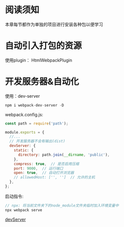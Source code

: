 # 阅读须知
本章每节都作为单独的项目进行安装各种包以便学习



# 自动引入打包的资源
使用plugin： HtmlWebpackPlugin

# 开发服务器&自动化
使用：dev-server
```js
npm i webpack-dev-server -D
```

webpack.config.js:
```js
const path = require('path');

module.exports = {
  //...
  // 开发服务器不会有输出(dist)
  devServer: {
    static: {
      directory: path.join(__dirname, 'public'),
    },
    compress: true,  // 是否启用压缩
    port: 9000,  // 运行端口
    open: true,  // 自动打开浏览器
    // allowedHost: ['', '']  // 允许的主机
  },
};

```

启动指令:
```js
// npx: 将当前文件夹下的node_module文件夹临时加入环境变量中
npx webpack serve
```


[devServer](https://www.webpackjs.com/configuration/dev-server/)
